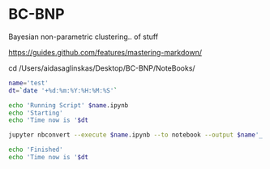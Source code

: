 # BC-BNP

Bayesian non-parametric clustering.. of stuff

https://guides.github.com/features/mastering-markdown/

cd /Users/aidasaglinskas/Desktop/BC-BNP/NoteBooks/

```bash
name='test'
dt=`date '+%d:%m:%Y:%H:%M:%S'`

echo 'Running Script' $name.ipynb
echo 'Starting'
echo 'Time now is '$dt

jupyter nbconvert --execute $name.ipynb --to notebook --output $name'_'$dt.ipynb

echo 'Finished'
echo 'Time now is '$dt
```
